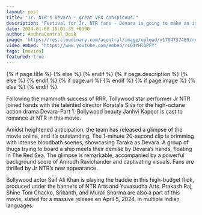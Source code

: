 ```yaml
---
layout: post
title: "Jr. NTR's Devara - great VFX conspicous."
description: "Festival for Jr. NTR fans - Devara is going to make an impact"
date: 2024-01-08 15:01:35 +0300
author: AndhraCentral Desk
image: 'https://res.cloudinary.com/acentral/image/upload/v1704737489/reviews/devara.png'
video_embed: "https://www.youtube.com/embed/rc61YHl1PFY"
tags: [movies]
featured: true
---
```


<meta content="{{ site.title }}" property="og:site_name">
{% if page.title %}
  <meta content="{{ page.title }}" property="og:title">
{% else %}
  <meta content="{{ site.title }}" property="og:title">
{% endif %}
{% if page.description %}
  <meta content="{{ page.description }}" property="og:description">
{% else %}
  <meta content="{{ site.description }}" property="og:description">
{% endif %}
{% if page.url %}
  <meta content="{{ site.url }}{{ page.url }}" property="og:url">
{% endif %}
{% if page.image %}
  <meta content="https://res.cloudinary.com/acentral/image/upload/v1704264786/reviews/maxresdefault_pmdzsw.jpg" property="og:image">
{% else %}
  <meta content="{{ site.url }}/images/og.png" property="og:image">
{% endif %}

Following the mammoth success of RRR, Tollywood star performer Jr NTR joined hands with the talented director Koratala Siva for the high-octane action drama Devara-Part 1. Bollywood beauty Janhvi Kapoor is cast to romance Jr NTR in this movie.

Amidst heightened anticipation, the team has released a glimpse of the movie online, and it’s outstanding. The 1-minute 20-second clip is brimming with intense bloodbath scenes, showcasing Taraka as Devara. A group of thugs trying to board a ship meets their demise by Devara’s hands, floating in The Red Sea. The glimpse is remarkable, accompanied by a powerful background score of Anirudh Ravichander and captivating visuals. Fans are thrilled by Jr NTR’s new appearance.

Bollywood actor Saif Ali Khan is playing the baddie in this high-budget flick, produced under the banners of NTR Arts and Yuvasudha Arts. Prakash Raj, Shine Tom Chacko, Srikanth, and Murali Sharma are also a part of this movie, slated for a massive release on April 5, 2024, in multiple Indian languages.